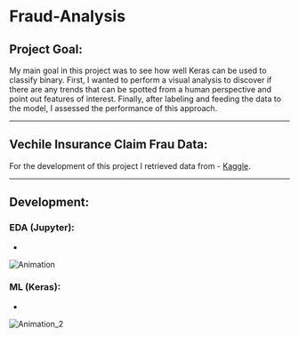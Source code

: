 # Fraud-Analysis

## Project Goal:
My main goal in this project was to see how well Keras can be used to classify binary. First, I wanted to perform a visual analysis to discover if there are any trends that can be spotted from a human perspective and point out features of interest. Finally, after labeling and feeding the data to the model, I assessed the performance of this approach.

---

## Vechile Insurance Claim Frau Data:
For the development of this project I retrieved data from - [Kaggle](https://www.kaggle.com/datasets/shivamb/vehicle-claim-fraud-detection).

---

## Development:
### EDA (Jupyter):
- 

![Animation](https://user-images.githubusercontent.com/34199193/211701203-1f7919e1-0ab4-4cd8-9908-dac57999582e.gif)
### ML (Keras):
- 

![Animation_2](https://user-images.githubusercontent.com/34199193/211701393-2570dd2b-b37b-4d20-954b-7259fb7f0ee7.gif)

